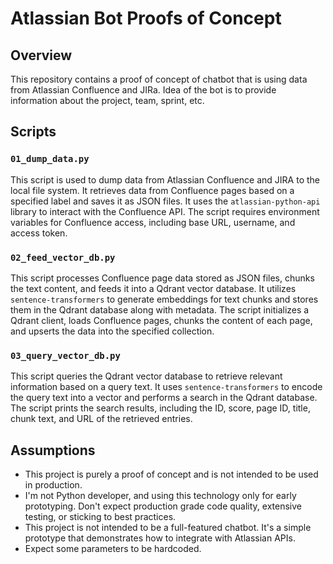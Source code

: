 # Atlassian Bot Proofs of Concept

## Overview
This repository contains a proof of concept of chatbot that is using data from Atlassian Confluence and JIRa.
Idea of the bot is to provide information about the project, team, sprint, etc.

## Scripts

### `01_dump_data.py`

This script is used to dump data from Atlassian Confluence and JIRA to the local file system.
It retrieves data from Confluence pages based on a specified label and saves it as JSON files.
It uses the `atlassian-python-api` library to interact with the Confluence API.
The script requires environment variables for Confluence access, including base URL, username, and access token.

### `02_feed_vector_db.py`

This script processes Confluence page data stored as JSON files, chunks the text content, and feeds it into a Qdrant vector database.
It utilizes `sentence-transformers` to generate embeddings for text chunks and stores them in the Qdrant database along with metadata.
The script initializes a Qdrant client, loads Confluence pages, chunks the content of each page, and upserts the data into the specified collection.

### `03_query_vector_db.py`

This script queries the Qdrant vector database to retrieve relevant information based on a query text.
It uses `sentence-transformers` to encode the query text into a vector and performs a search in the Qdrant database.
The script prints the search results, including the ID, score, page ID, title, chunk text, and URL of the retrieved entries.

## Assumptions
* This project is purely a proof of concept and is not intended to be used in production.
* I'm not Python developer, and using this technology only for early prototyping. Don't expect production grade code quality, extensive testing, or sticking to best practices.
* This project is not intended to be a full-featured chatbot. It's a simple prototype that demonstrates how to integrate with Atlassian APIs.
* Expect some parameters to be hardcoded.